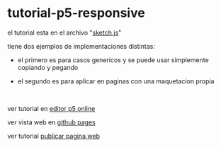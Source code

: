 # tutorial-p5-responsive

el tutorial esta en el archivo "<a href="https://github.com/mj-una/tutorial-p5-responsive/blob/main/sketch.js" target="_blank" rel="noopener noreferrer">sketch.js</a>"

tiene dos ejemplos de implementaciones distintas:

- el primero es para casos genericos y se puede usar simplemente copiando y pegando

- el segundo es para aplicar en paginas con una maquetacion propia

<br>

ver tutorial en <a href="https://editor.p5js.org/martin_julio/sketches/1dDJhk4Qm" target="_blank" rel="noopener noreferrer">editor p5 online</a>


ver vista web en <a href="https://mj-una.github.io/tutorial-p5-responsive/index.html" target="_blank" rel="noopener noreferrer">github pages</a>


ver tutorial <a href="https://github.com/mj-una/tutorial-p5-responsive/blob/main/github.md" target="_blank" rel="noopener noreferrer">publicar pagina web</a>

